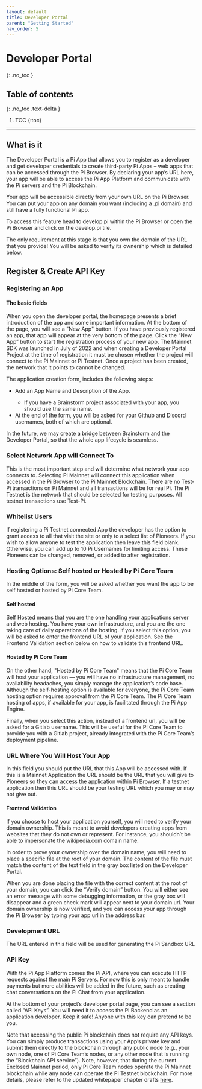 ```yaml
---
layout: default
title: Developer Portal
parent: "Getting Started"
nav_order: 5
---
```


# Developer Portal
{: .no_toc }

## Table of contents
{: .no_toc .text-delta }

1. TOC
{:toc}

---
## What is it

The Developer Portal is a Pi App that allows you to register as a developer and get developer credentials to create third-party Pi Apps – web apps that can be accessed through the Pi Browser.  By declaring your app’s URL here, your app will be able to access the Pi App Platform and communicate with the Pi servers and the Pi Blockchain.

Your app will be accessible directly from your own URL on the Pi Browser. You can put your app on any domain you want (including a .pi domain) and still have a fully functional Pi app.

To access this feature head to develop.pi within the Pi Browser or open the Pi Browser and click on the develop.pi tile.

The only requirement at this stage is that you own the domain of the URL that you provide! You will be asked to verify its ownership which is detailed below.


## Register & Create API Key 

### Registering an App
#### The basic fields
When you open the developer portal, the homepage presents a brief introduction of the app and some important information. At the bottom of the page, you will see a "New App" button. If  you have previously registered an app, that app will appear at the very bottom of the page. Click the “New App” button to start the registration process of your new app. The Mainnet SDK was launched in July of 2022 and when creating a Developer Portal Project at the time of registration it must be chosen whether the project will connect to the Pi Mainnet or Pi Testnet. Once a project has been created, the network that it points to cannot be changed. 
 
The application creation form, includes the following steps:

<ul>
<li>Add an App Name and Description of the App. </li>
<ul>
<li>If you have a Brainstorm project associated with your app, you should use the same name. </li>
</ul>
<li>At the end of the form, you will be asked for your Github and Discord usernames, both of which are optional. </li>
</ul>
In the future, we may create a bridge between Brainstorm and the Developer Portal, so that the whole app lifecycle is seamless.

### Select Network App will Connect To
This is the most important step and will determine what network your app connects to. Selecting Pi Mainnet will connect this application when accessed in the Pi Browser to the Pi Mainnet Blockchain. There are no Test-Pi transactions on Pi Mainnet and all transactions will be for real Pi. The Pi Testnet is the network that should be selected for testing purposes. All testnet transactions use Test-Pi. 

### Whitelist Users
If registering a Pi Testnet connected App the developer has the option to grant access to all that visit the site or only to a select list of Pioneers. If you wish to allow anyone to test the application then leave this field blank. Otherwise, you can add up to 10 Pi Usernames for limiting access. These Pioneers can be changed, removed, or added to after registration. 

### Hosting Options: Self hosted or Hosted by Pi Core Team
In the middle of the form, you will be asked whether you want the app to be self hosted or hosted by Pi Core Team.

#### Self hosted
Self Hosted means that you are the one handling your applications server and web hosting. You have your own infrastructure, and you are the one taking care of daily operations of the hosting. If you select this option, you will be asked to enter the frontend URL of your application. See the Frontend Validation section below on how to validate this frontend URL.

#### Hosted by Pi Core Team
On the other hand, "Hosted by Pi Core Team" means that the Pi Core Team will host your application — you will have no infrastructure management, no availability headaches, you simply manage the application’s  code base. Although the self-hosting option is available for everyone, the Pi Core Team hosting option requires approval from the Pi Core Team. The Pi Core Team hosting of apps, if available for your app, is facilitated through the Pi App Engine.

Finally, when you select this action, instead of a frontend url, you will be asked for a Gitlab username. This will be useful for the Pi Core Team to provide you with a Gitlab project, already integrated with the Pi Core Team’s deployment pipeline. 

### URL Where You Will Host Your App
In this field you should put the URL that this App will be accessed with. If this is a Mainnet Application the URL should be the URL that you will give to Pioneers so they can access the application within Pi Browser. If a testnet application then this URL should be your testing URL which you may or may not give out. 

#### Frontend Validation
If you choose to host your application yourself, you will need to verify your domain ownership. This is meant to avoid developers creating apps from websites that they do not own or represent. For instance, you shouldn’t be able to impersonate the wikipedia.com domain name.

In order to prove your ownership over the domain name, you will need to place a specific file at the root of your domain. The content of the file must match the content of the text field in the gray box listed on the Developer Portal.

When you are done placing the file with the correct content at the root of your domain, you can click the “Verify domain” button. You will either see an error message with some debugging information, or the gray box will disappear and a green check mark will appear next to your domain url. Your domain ownership is now verified, and you can access your app through the Pi Browser by typing your app url in the address bar.

### Development URL
The URL entered in this field will be used for generating the Pi Sandbox URL

### API Key
With the Pi App Platform comes the Pi API, where you can execute HTTP requests against the main Pi Servers. For now this is only meant to handle payments but more abilities will be added in the future, such as creating chat conversations on the Pi Chat from your application. 

At the bottom of your project’s developer portal page, you can see a section called “API Keys”. You will need it to access the Pi Backend as an application developer. Keep it safe! Anyone with this key can pretend to be you.

Note that accessing the public Pi blockchain does not require any API keys. You can simply produce transactions using your App’s private key and submit them directly to the blockchain through any public node (e.g., your own node, one of Pi Core Team’s nodes, or any other node that is running the “Blockchain API service”). Note, however, that during the current Enclosed Mainnet period, only Pi Core Team nodes operate the Pi Mainnet blockchain while any node can operate the Pi Testnet blockchain. For more details, please refer to the updated whitepaper chapter drafts [here](https://pinetwork-official.medium.com/pi-whitepaper-chapters-mainnet-token-model-mining-and-roadmap-19f4a6774e71”).
